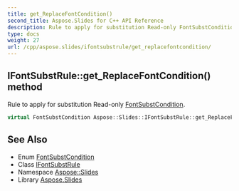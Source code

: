 ```yaml
---
title: get_ReplaceFontCondition()
second_title: Aspose.Slides for C++ API Reference
description: Rule to apply for substitution Read-only FontSubstCondition.
type: docs
weight: 27
url: /cpp/aspose.slides/ifontsubstrule/get_replacefontcondition/
---
```

## IFontSubstRule::get_ReplaceFontCondition() method


Rule to apply for substitution Read-only [FontSubstCondition](../../fontsubstcondition/).

```cpp
virtual FontSubstCondition Aspose::Slides::IFontSubstRule::get_ReplaceFontCondition()=0
```

## See Also

* Enum [FontSubstCondition](../fontsubstcondition/)
* Class [IFontSubstRule](./)
* Namespace [Aspose::Slides](../)
* Library [Aspose.Slides](../../)